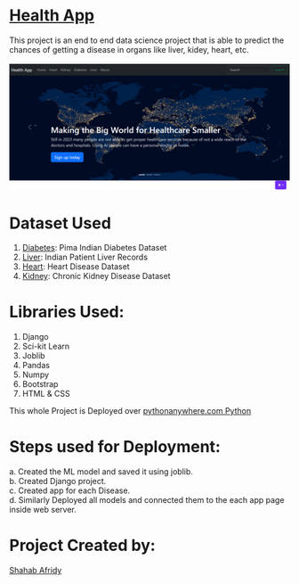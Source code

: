 # [Health App](shahabafridy.pythonanywhere.com/)
This project is an end to end data science project that is able to predict the chances of getting a disease in organs like liver, kidey, heart, etc.<br><br>
![plot](Health_app_pic.png)

# Dataset Used
1. [Diabetes](https://www.kaggle.com/uciml/pima-indians-diabetes-database): Pima Indian Diabetes Dataset
2. [Liver](https://www.kaggle.com/uciml/indian-liver-patient-records): Indian Patient Liver Records
3. [Heart](https://www.kaggle.com/ronitf/heart-disease-uci): Heart Disease Dataset
4. [Kidney](https://www.kaggle.com/mansoordaku/ckdisease): Chronic Kidney Disease Dataset

# Libraries Used:
 1. Django
 2. Sci-kit Learn
 3. Joblib
 4. Pandas
 5. Numpy
 6. Bootstrap
 7. HTML & CSS
 
 This whole Project is Deployed over <u>pythonanywhere.com Python</u>
 
 # Steps used for Deployment:
 a. Created the ML model and saved it using joblib.<br>
 b. Created Django project.<br>
 c. Created app for each Disease.<br>
 d. Similarly Deployed all models and connected them to the each app page inside  web server.<br>
 
 # Project Created by:
[Shahab Afridy]([https://www.linkedin.com/in/shahab-afridy/](https://www.linkedin.com/in/shahab-afridy-230577207?utm_source=share&utm_campaign=share_via&utm_content=profile&utm_medium=android_app)https://www.linkedin.com/in/shahab-afridy-230577207?utm_source=share&utm_campaign=share_via&utm_content=profile&utm_medium=android_app)

 
